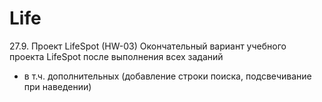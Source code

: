 # Life
27.9. Проект LifeSpot (HW-03)
Окончательный  вариант учебного проекта LifeSpot после выполнения всех заданий
* в т.ч. дополнительных (добавление строки поиска, подсвечивание при наведении)
